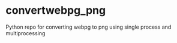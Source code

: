 # convertwebpg_png
Python repo for converting webpg to png using single process and multiprocessing
